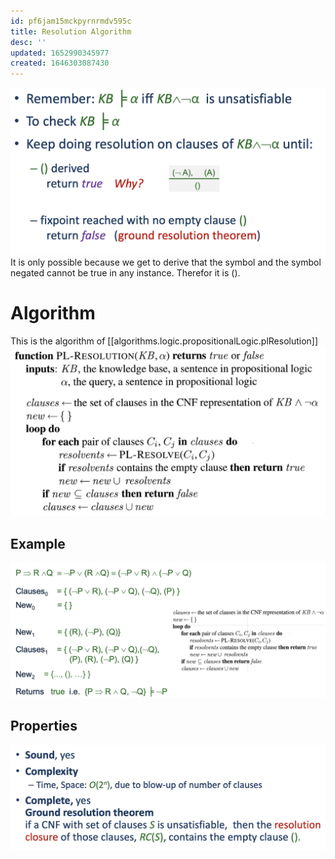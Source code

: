 ```yaml
---
id: pf6jam15mckpyrnrmdv595c
title: Resolution Algorithm
desc: ''
updated: 1652990345977
created: 1646303087430
---
```

![](./assets/images/2022-03-03-11-25-04.png)
It is only possible because we get to derive that the symbol and the symbol negated cannot be true in any instance. Therefor it is $()$.

# Algorithm
This is the algorithm of [[algorithms.logic.propositionalLogic.plResolution]]
![](./assets/images/2022-03-03-11-25-17.png)

## Example
![](./assets/images/2022-03-03-11-30-31.png)

## Properties 
![](./assets/images/2022-03-03-11-34-38.png)